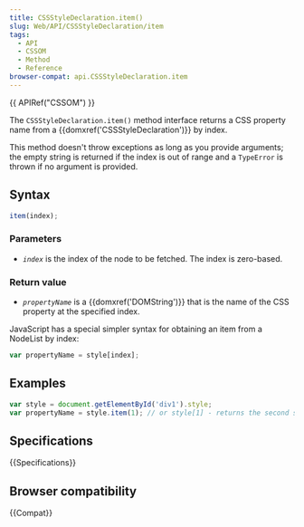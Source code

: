 ```yaml
---
title: CSSStyleDeclaration.item()
slug: Web/API/CSSStyleDeclaration/item
tags:
  - API
  - CSSOM
  - Method
  - Reference
browser-compat: api.CSSStyleDeclaration.item
---
```

{{ APIRef("CSSOM") }}

The `CSSStyleDeclaration.item()`
method interface returns a CSS property name from a {{domxref('CSSStyleDeclaration')}}
by index.

This method doesn't throw exceptions as long as you provide
arguments; the empty string is returned if the index is out of range and a
`TypeError` is thrown if no argument is provided.

## Syntax

```js
item(index);
```

### Parameters

- _`index`_ is the index of the node to be fetched. The index is
  zero-based.

### Return value

- *`propertyName`* is a {{domxref('DOMString')}} that is the name of
  the CSS property at the specified index.

JavaScript has a special simpler syntax for obtaining an item from a NodeList by index:

```js
var propertyName = style[index];
```

## Examples

```js
var style = document.getElementById('div1').style;
var propertyName = style.item(1); // or style[1] - returns the second style listed
```

## Specifications

{{Specifications}}

## Browser compatibility

{{Compat}}
